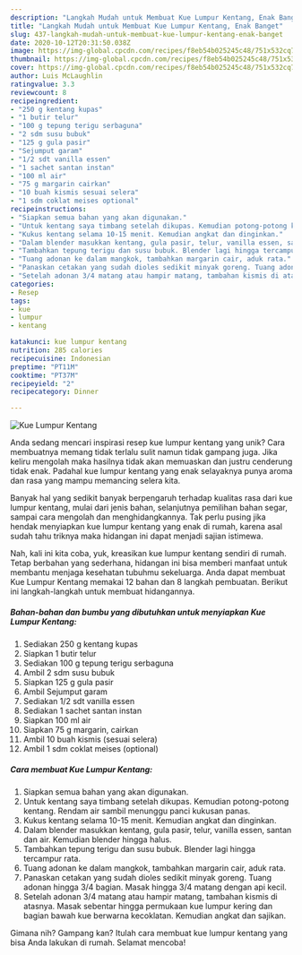 ```yaml
---
description: "Langkah Mudah untuk Membuat Kue Lumpur Kentang, Enak Banget"
title: "Langkah Mudah untuk Membuat Kue Lumpur Kentang, Enak Banget"
slug: 437-langkah-mudah-untuk-membuat-kue-lumpur-kentang-enak-banget
date: 2020-10-12T20:31:50.038Z
image: https://img-global.cpcdn.com/recipes/f8eb54b025245c48/751x532cq70/kue-lumpur-kentang-foto-resep-utama.jpg
thumbnail: https://img-global.cpcdn.com/recipes/f8eb54b025245c48/751x532cq70/kue-lumpur-kentang-foto-resep-utama.jpg
cover: https://img-global.cpcdn.com/recipes/f8eb54b025245c48/751x532cq70/kue-lumpur-kentang-foto-resep-utama.jpg
author: Luis McLaughlin
ratingvalue: 3.3
reviewcount: 8
recipeingredient:
- "250 g kentang kupas"
- "1 butir telur"
- "100 g tepung terigu serbaguna"
- "2 sdm susu bubuk"
- "125 g gula pasir"
- "Sejumput garam"
- "1/2 sdt vanilla essen"
- "1 sachet santan instan"
- "100 ml air"
- "75 g margarin cairkan"
- "10 buah kismis sesuai selera"
- "1 sdm coklat meises optional"
recipeinstructions:
- "Siapkan semua bahan yang akan digunakan."
- "Untuk kentang saya timbang setelah dikupas. Kemudian potong-potong kentang. Rendam air sambil menunggu panci kukusan panas."
- "Kukus kentang selama 10-15 menit. Kemudian angkat dan dinginkan."
- "Dalam blender masukkan kentang, gula pasir, telur, vanilla essen, santan dan air. Kemudian blender hingga halus."
- "Tambahkan tepung terigu dan susu bubuk. Blender lagi hingga tercampur rata."
- "Tuang adonan ke dalam mangkok, tambahkan margarin cair, aduk rata."
- "Panaskan cetakan yang sudah dioles sedikit minyak goreng. Tuang adonan hingga 3/4 bagian. Masak hingga 3/4 matang dengan api kecil."
- "Setelah adonan 3/4 matang atau hampir matang, tambahan kismis di atasnya. Masak sebentar hingga permukaan kue lumpur kering dan bagian bawah kue berwarna kecoklatan. Kemudian angkat dan sajikan."
categories:
- Resep
tags:
- kue
- lumpur
- kentang

katakunci: kue lumpur kentang 
nutrition: 285 calories
recipecuisine: Indonesian
preptime: "PT11M"
cooktime: "PT37M"
recipeyield: "2"
recipecategory: Dinner

---
```



![Kue Lumpur Kentang](https://img-global.cpcdn.com/recipes/f8eb54b025245c48/751x532cq70/kue-lumpur-kentang-foto-resep-utama.jpg)

Anda sedang mencari inspirasi resep kue lumpur kentang yang unik? Cara membuatnya memang tidak terlalu sulit namun tidak gampang juga. Jika keliru mengolah maka hasilnya tidak akan memuaskan dan justru cenderung tidak enak. Padahal kue lumpur kentang yang enak selayaknya punya aroma dan rasa yang mampu memancing selera kita.

Banyak hal yang sedikit banyak berpengaruh terhadap kualitas rasa dari kue lumpur kentang, mulai dari jenis bahan, selanjutnya pemilihan bahan segar, sampai cara mengolah dan menghidangkannya. Tak perlu pusing jika hendak menyiapkan kue lumpur kentang yang enak di rumah, karena asal sudah tahu triknya maka hidangan ini dapat menjadi sajian istimewa.




Nah, kali ini kita coba, yuk, kreasikan kue lumpur kentang sendiri di rumah. Tetap berbahan yang sederhana, hidangan ini bisa memberi manfaat untuk membantu menjaga kesehatan tubuhmu sekeluarga. Anda dapat membuat Kue Lumpur Kentang memakai 12 bahan dan 8 langkah pembuatan. Berikut ini langkah-langkah untuk membuat hidangannya.

<!--inarticleads1-->

##### Bahan-bahan dan bumbu yang dibutuhkan untuk menyiapkan Kue Lumpur Kentang:

1. Sediakan 250 g kentang kupas
1. Siapkan 1 butir telur
1. Sediakan 100 g tepung terigu serbaguna
1. Ambil 2 sdm susu bubuk
1. Siapkan 125 g gula pasir
1. Ambil Sejumput garam
1. Sediakan 1/2 sdt vanilla essen
1. Sediakan 1 sachet santan instan
1. Siapkan 100 ml air
1. Siapkan 75 g margarin, cairkan
1. Ambil 10 buah kismis (sesuai selera)
1. Ambil 1 sdm coklat meises (optional)




<!--inarticleads2-->

##### Cara membuat Kue Lumpur Kentang:

1. Siapkan semua bahan yang akan digunakan.
1. Untuk kentang saya timbang setelah dikupas. Kemudian potong-potong kentang. Rendam air sambil menunggu panci kukusan panas.
1. Kukus kentang selama 10-15 menit. Kemudian angkat dan dinginkan.
1. Dalam blender masukkan kentang, gula pasir, telur, vanilla essen, santan dan air. Kemudian blender hingga halus.
1. Tambahkan tepung terigu dan susu bubuk. Blender lagi hingga tercampur rata.
1. Tuang adonan ke dalam mangkok, tambahkan margarin cair, aduk rata.
1. Panaskan cetakan yang sudah dioles sedikit minyak goreng. Tuang adonan hingga 3/4 bagian. Masak hingga 3/4 matang dengan api kecil.
1. Setelah adonan 3/4 matang atau hampir matang, tambahan kismis di atasnya. Masak sebentar hingga permukaan kue lumpur kering dan bagian bawah kue berwarna kecoklatan. Kemudian angkat dan sajikan.




Gimana nih? Gampang kan? Itulah cara membuat kue lumpur kentang yang bisa Anda lakukan di rumah. Selamat mencoba!
